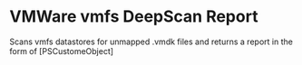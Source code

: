 # VMWare vmfs DeepScan Report
Scans vmfs datastores for unmapped .vmdk files and returns a report in the form of [PSCustomeObject]
